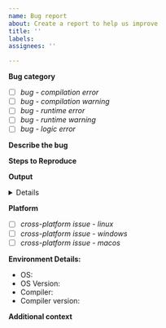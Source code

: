 ```yaml
---
name: Bug report
about: Create a report to help us improve
title: ''
labels: 
assignees: ''

---
```


**Bug category**
<!-- Mark the bug category with an x-->
- [ ] *bug - compilation error*
- [ ] *bug - compilation warning*
- [ ] *bug - runtime error*
- [ ] *bug - runtime warning*
- [ ] *bug - logic error*

**Describe the bug**
<!--Please be civil. This is an environment for collaboration.-->

**Steps to Reproduce**


**Output**

<details>
 
```console
# The output you got
```
</details>

**Platform**
<!-- Mark your platform with an x-->
- [ ] *cross-platform issue - linux*
- [ ] *cross-platform issue - windows*
- [ ] *cross-platform issue - macos*

**Environment Details:**
 - OS: 
 - OS Version: 
 - Compiler:
 - Compiler version:

**Additional context**
<!--optional-->